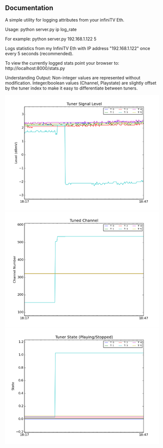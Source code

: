 Documentation
-------------

A simple utility for logging attributes from your infiniTV Eth. 

Usage:
	python server.py ip log_rate

For example:
	python server.py 192.168.1.122 5

Logs statistics from my InfiniTV Eth with IP address "192.168.1.122" once every 5 seconds (recommended).

To view the currently logged stats point your browser to:
	http://localhost:8000/stats.py

Understanding Output:
	Non-integer values are represented without modification. Integer/boolean values (Channel, Playstate) are slightly offset by the tuner index to make it easy to differentiate between tuners. 

![Example Output](screenshots/8a3db400-529e-4c6b-81a1-90bda282e64a.png)
![Example Output](screenshots/99740001-62db-42dc-87cf-007163e30bfa.png)
![Example Output](screenshots/a7d03ed0-a50a-4b79-90ba-416efa4d0919.png)
